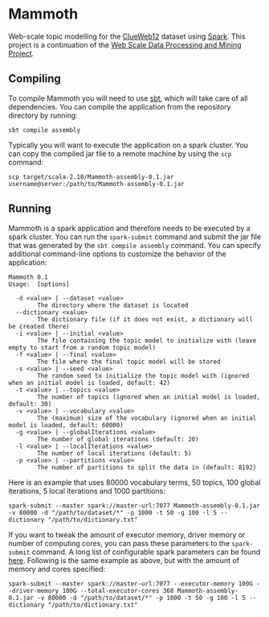# Mammoth
Web-scale topic modelling for the [ClueWeb12](http://www.lemurproject.org/clueweb12.php/) dataset using [Spark](https://spark.apache.org/). This project is a continuation of the [Web Scale Data Processing and Mining Project](https://github.com/lukaselmer/ethz-web-scale-data-mining-project/).

## Compiling
To compile Mammoth you will need to use [sbt](http://www.scala-sbt.org/), which will take care of all dependencies. You can compile the application from the repository directory by running:

    sbt compile assembly

Typically you will want to execute the application on a spark cluster. You can copy the compiled jar file to a remote machine by using the `scp` command:

    scp target/scala-2.10/Mammoth-assembly-0.1.jar username@server:/path/to/Mammoth-assembly-0.1.jar

## Running
Mammoth is a spark application and therefore needs to be executed by a spark cluster. You can run the `spark-submit` command and submit the jar file that was generated by the `sbt compile assembly` command. You can specify additional command-line options to customize the behavior of the application:

    Mammoth 0.1
    Usage:  [options]
    
      -d <value> | --dataset <value>
            The directory where the dataset is located
      --dictionary <value>
            The dictionary file (if it does not exist, a dictionary will be created there)
      -i <value> | --initial <value>
            The file containing the topic model to initialize with (leave empty to start from a random topic model)
      -f <value> | --final <value>
            The file where the final topic model will be stored
      -s <value> | --seed <value>
            The random seed to initialize the topic model with (ignored when an initial model is loaded, default: 42)
      -t <value> | --topics <value>
            The number of topics (ignored when an initial model is loaded, default: 30)
      -v <value> | --vocabulary <value>
            The (maximum) size of the vocabulary (ignored when an initial model is loaded, default: 60000)
      -g <value> | --globalIterations <value>
            The number of global iterations (default: 20)
      -l <value> | --localIterations <value>
            The number of local iterations (default: 5)
      -p <value> | --partitions <value>
            The number of partitions to split the data in (default: 8192)

Here is an example that uses 80000 vocabulary terms, 50 topics, 100 global iterations, 5 local iterations and 1000 partitions: 

    spark-submit --master spark://master-url:7077 Mammoth-assembly-0.1.jar -v 80000 -d "/path/to/dataset/*" -p 1000 -t 50 -g 100 -l 5 --dictionary "/path/to/dictionary.txt"
    
If you want to tweak the amount of executor memory, driver memory or number of computing cores, you can pass these parameters to the `spark-submit` command. A long list of configurable spark parameters can be found [here](https://spark.apache.org/docs/latest/configuration.html). Following is the same example as above, but with the amount of memory and cores specified:

    spark-submit --master spark://master-url:7077 --executor-memory 100G --driver-memory 100G --total-executor-cores 368 Mammoth-assembly-0.1.jar -v 80000 -d "/path/to/dataset/*" -p 1000 -t 50 -g 100 -l 5 --dictionary "/path/to/dictionary.txt"
